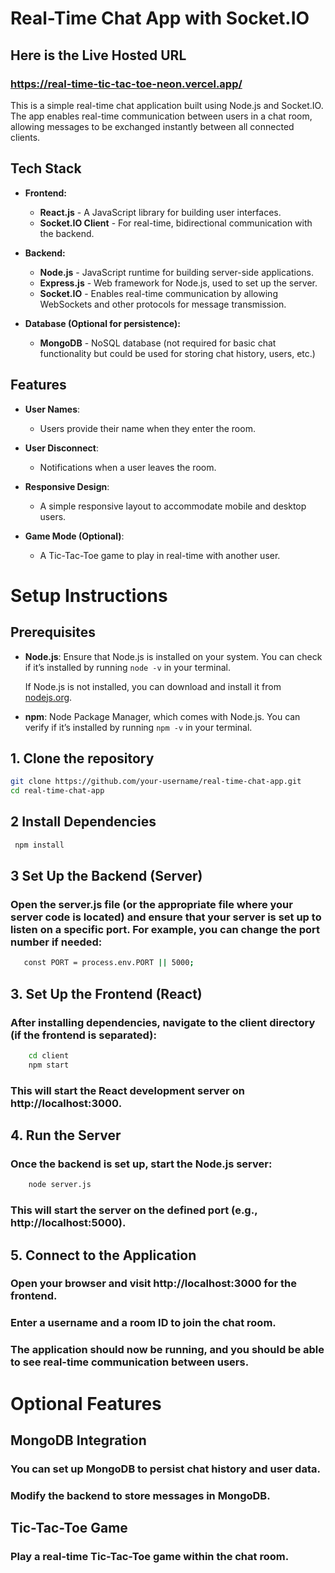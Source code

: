 # Real-Time Chat App with Socket.IO

## Here is the Live Hosted URL
### https://real-time-tic-tac-toe-neon.vercel.app/

This is a simple real-time chat application built using Node.js and Socket.IO. The app enables real-time communication between users in a chat room, allowing messages to be exchanged instantly between all connected clients.

## Tech Stack

- **Frontend:**
  - **React.js** - A JavaScript library for building user interfaces.
  - **Socket.IO Client** - For real-time, bidirectional communication with the backend.

- **Backend:**
  - **Node.js** - JavaScript runtime for building server-side applications.
  - **Express.js** - Web framework for Node.js, used to set up the server.
  - **Socket.IO** - Enables real-time communication by allowing WebSockets and other protocols for message transmission.

- **Database (Optional for persistence):**
  - **MongoDB** - NoSQL database (not required for basic chat functionality but could be used for storing chat history, users, etc.)

## Features

- **User Names**:
  - Users provide their name when they enter the room.

- **User Disconnect**:
  - Notifications when a user leaves the room.
  
- **Responsive Design**:
  - A simple responsive layout to accommodate mobile and desktop users.

- **Game Mode (Optional)**:
  - A Tic-Tac-Toe game to play in real-time with another user.

# Setup Instructions

## Prerequisites

- **Node.js**: Ensure that Node.js is installed on your system. You can check if it’s installed by running `node -v` in your terminal.
  
  If Node.js is not installed, you can download and install it from [nodejs.org](https://nodejs.org/).

- **npm**: Node Package Manager, which comes with Node.js. You can verify if it’s installed by running `npm -v` in your terminal.

## 1. Clone the repository

```bash
git clone https://github.com/your-username/real-time-chat-app.git
cd real-time-chat-app
```
## 2  Install Dependencies
```bash 
 npm install
```
## 3 Set Up the Backend (Server)
 ### Open the server.js file (or the appropriate file where your server code is located) and ensure that your server is set up to listen on a specific port. For example, you can change the port number if needed:

 ```bash
    const PORT = process.env.PORT || 5000;
```
## 3. Set Up the Frontend (React)
### After installing dependencies, navigate to the client directory (if the frontend is separated):

```bash
    cd client
    npm start
```
### This will start the React development server on http://localhost:3000.

## 4. Run the Server
### Once the backend is set up, start the Node.js server:

```bash
    node server.js
```
### This will start the server on the defined port (e.g., http://localhost:5000).

## 5. Connect to the Application
### Open your browser and visit http://localhost:3000 for the frontend.
### Enter a username and a room ID to join the chat room.

### The application should now be running, and you should be able to see real-time communication between users.

# Optional Features
## MongoDB Integration
### You can set up MongoDB to persist chat history and user data.
### Modify the backend to store messages in MongoDB.

## Tic-Tac-Toe Game
### Play a real-time Tic-Tac-Toe game within the chat room.